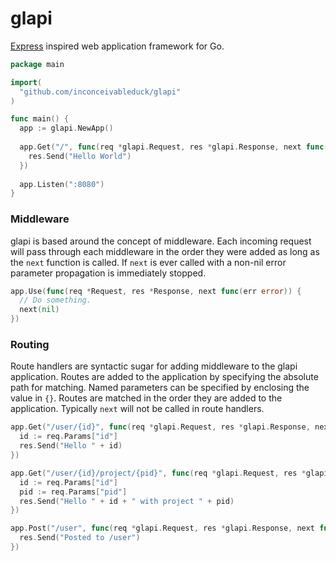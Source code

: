glapi
=====

[Express](http://expressjs.com) inspired web application framework for Go.

```go
package main

import(
  "github.com/inconceivableduck/glapi"
)

func main() {
  app := glapi.NewApp()
  
  app.Get("/", func(req *glapi.Request, res *glapi.Response, next func(err error)) {
    res.Send("Hello World")
  })
  
  app.Listen(":8080")
}
```

### Middleware
glapi is based around the concept of middleware. Each incoming request will pass through each middleware in the order they were added as long as the `next` function is called. If `next` is ever called with a non-nil error parameter propagation is immediately stopped.

```go
app.Use(func(req *Request, res *Response, next func(err error)) {
  // Do something.
  next(nil)
})
```

### Routing
Route handlers are syntactic sugar for adding middleware to the glapi application. Routes are added to the application by specifying the absolute path for matching. Named parameters can be specified by enclosing the value in `{}`. Routes are matched in the order they are added to the application. Typically `next` will not be called in route handlers.

```go
app.Get("/user/{id}", func(req *glapi.Request, res *glapi.Response, next func(err error)) {
  id := req.Params["id"]
  res.Send("Hello " + id)
})

app.Get("/user/{id}/project/{pid}", func(req *glapi.Request, res *glapi.Response, next func(err error)) {
  id := req.Params["id"]
  pid := req.Params["pid"]
  res.Send("Hello " + id + " with project " + pid)
})

app.Post("/user", func(req *glapi.Request, res *glapi.Response, next func(err error)) {
  res.Send("Posted to /user")
})
```

